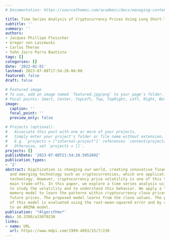 ```yaml
---
# Documentation: https://sourcethemes.com/academic/docs/managing-content/

title: Time Series Analysis of Cryptocurrency Prices Using Long Short-Term Memory
subtitle: ''
summary: ''
authors:
- Jacques Phillipe Fleischer
- Gregor von Laszewski
- Carlos Theran
- Yohn Jairo Parra Bautista
tags: []
categories: []
date: '2022-01-01'
lastmod: 2023-07-08T17:54:28-04:00
featured: false
draft: false

# Featured image
# To use, add an image named `featured.jpg/png` to your page's folder.
# Focal points: Smart, Center, TopLeft, Top, TopRight, Left, Right, BottomLeft, Bottom, BottomRight.
image:
  caption: ''
  focal_point: ''
  preview_only: false

# Projects (optional).
#   Associate this post with one or more of your projects.
#   Simply enter your project's folder or file name without extension.
#   E.g. `projects = ["internal-project"]` references `content/project/deep-learning/index.md`.
#   Otherwise, set `projects = []`.
projects: []
publishDate: '2023-07-08T21:54:28.595260Z'
publication_types:
- '2'
abstract: Digitization is changing our world, creating innovative finance channels
  and emerging technology such as cryptocurrencies, which are applications of blockchain
  technology. However, cryptocurrency price volatility is one of this technology&rsquo;s
  main trade-offs. In this paper, we explore a time series analysis using deep learning
  to study the volatility and to understand this behavior. We apply a long short-term
  memory model to learn the patterns within cryptocurrency close prices and to predict
  future prices. The proposed model learns from the close values. The performance
  of this model is evaluated using the root-mean-squared error and by comparing it
  to an ARIMA model.
publication: '*Algorithms*'
doi: 10.3390/a15070230
links:
- name: URL
  url: https://www.mdpi.com/1999-4893/15/7/230
---
```

